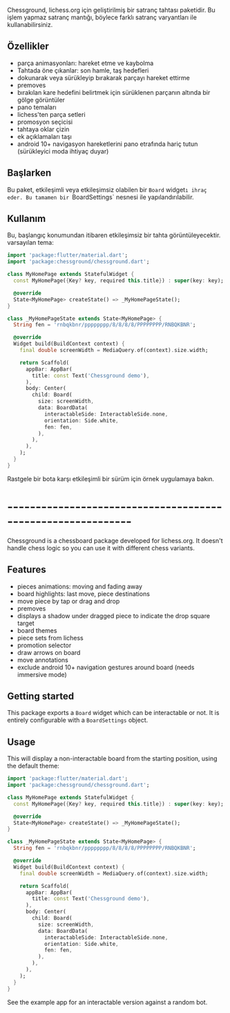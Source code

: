 

Chessground, lichess.org için geliştirilmiş bir satranç tahtası paketidir. Bu işlem yapmaz
satranç mantığı, böylece farklı satranç varyantları ile kullanabilirsiniz.

## Özellikler

- parça animasyonları: hareket etme ve kaybolma
- Tahtada öne çıkanlar: son hamle, taş hedefleri
- dokunarak veya sürükleyip bırakarak parçayı hareket ettirme
- premoves
- bırakılan kare hedefini belirtmek için sürüklenen parçanın altında bir gölge görüntüler
- pano temaları
- lichess'ten parça setleri
- promosyon seçi̇ci̇si̇
- tahtaya oklar çizin
- ek açıklamaları taşı
- android 10+ navigasyon hareketlerini pano etrafında hariç tutun (sürükleyici moda ihtiyaç duyar)

## Başlarken

Bu paket, etkileşimli veya etkileşimsiz olabilen bir `Board` widget`ı ihraç eder. Bu
tamamen bir `BoardSettings` nesnesi ile yapılandırılabilir.

## Kullanım

Bu, başlangıç konumundan itibaren etkileşimsiz bir tahta görüntüleyecektir.
varsayılan tema:

```dart
import 'package:flutter/material.dart';
import 'package:chessground/chessground.dart';

class MyHomePage extends StatefulWidget {
  const MyHomePage({Key? key, required this.title}) : super(key: key);

  @override
  State<MyHomePage> createState() => _MyHomePageState();
}

class _MyHomePageState extends State<MyHomePage> {
  String fen = 'rnbqkbnr/pppppppp/8/8/8/8/PPPPPPPP/RNBQKBNR';

  @override
  Widget build(BuildContext context) {
    final double screenWidth = MediaQuery.of(context).size.width;

    return Scaffold(
      appBar: AppBar(
        title: const Text('Chessground demo'),
      ),
      body: Center(
        child: Board(
          size: screenWidth,
          data: BoardData(
            interactableSide: InteractableSide.none,
            orientation: Side.white,
            fen: fen,
          ),
        ),
      ),
    );
  }
}
```

Rastgele bir bota karşı etkileşimli bir sürüm için örnek uygulamaya bakın.

# ------------------------------------------------------------

Chessground is a chessboard package developed for lichess.org. It doesn't handle
chess logic so you can use it with different chess variants.

## Features

- pieces animations: moving and fading away
- board highlights: last move, piece destinations
- move piece by tap or drag and drop
- premoves
- displays a shadow under dragged piece to indicate the drop square target
- board themes
- piece sets from lichess
- promotion selector
- draw arrows on board
- move annotations
- exclude android 10+ navigation gestures around board (needs immersive mode)

## Getting started

This package exports a `Board` widget which can be interactable or not. It is
entirely configurable with a `BoardSettings` object.

## Usage

This will display a non-interactable board from the starting position, using the
default theme:

```dart
import 'package:flutter/material.dart';
import 'package:chessground/chessground.dart';

class MyHomePage extends StatefulWidget {
  const MyHomePage({Key? key, required this.title}) : super(key: key);

  @override
  State<MyHomePage> createState() => _MyHomePageState();
}

class _MyHomePageState extends State<MyHomePage> {
  String fen = 'rnbqkbnr/pppppppp/8/8/8/8/PPPPPPPP/RNBQKBNR';

  @override
  Widget build(BuildContext context) {
    final double screenWidth = MediaQuery.of(context).size.width;

    return Scaffold(
      appBar: AppBar(
        title: const Text('Chessground demo'),
      ),
      body: Center(
        child: Board(
          size: screenWidth,
          data: BoardData(
            interactableSide: InteractableSide.none,
            orientation: Side.white,
            fen: fen,
          ),
        ),
      ),
    );
  }
}
```

See the example app for an interactable version against a random bot.
